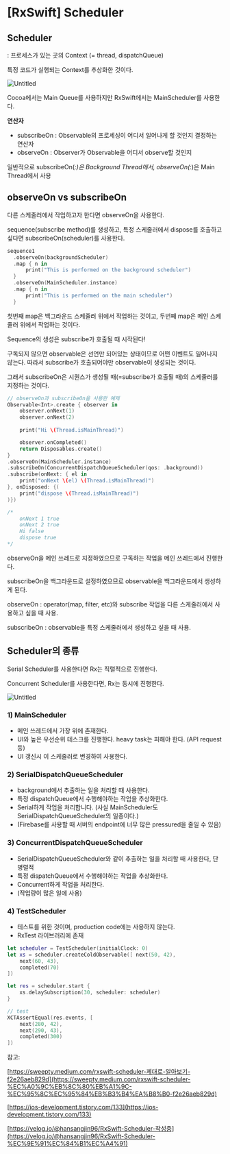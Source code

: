 # [RxSwift] Scheduler

## Scheduler

: 프로세스가 있는 곳의 Context (= thread, dispatchQueue)

특정 코드가 실행되는 Context를 추상화한 것이다.

![Untitled](%5BRxSwift%5D%20Scheduler%20f6ffa4b2a1d8448d832debcf56674d3b/Untitled.png)

Cocoa에서는 Main Queue를 사용하지만 RxSwift에서는 MainScheduler를 사용한다.

**연산자**

- subscribeOn : Observable의 프로세싱이 어디서 일어나게 할 것인지 결정하는 연산자
- observeOn : Observer가 Observable을 어디서 observe할 것인지

일반적으로 subscribeOn(*:)은 Background Thread에서, observeOn(*:)은 Main Thread에서 사용

## observeOn vs subscribeOn

다른 스케줄러에서 작업하고자 한다면 observeOn을 사용한다.

sequence(subscribe method)를 생성하고, 특정 스케줄러에서 dispose를 호출하고 싶다면 subscribeOn(scheduler)를 사용한다.

```swift
sequence1
  .observeOn(backgroundScheduler)
  .map { n in
      print("This is performed on the background scheduler")
  }
  .observeOn(MainScheduler.instance)
  .map { n in
      print("This is performed on the main scheduler")
  }
```

첫번째 map은 백그라운드 스케줄러 위에서 작업하는 것이고, 두번째 map은 메인 스케줄러 위에서 작업하는 것이다.

Sequence의 생성은 subscribe가 호출될 때 시작된다!

구독되지 않으면 observable은 선언만 되어있는 상태이므로 어떤 이벤트도 일어나지 않는다. 따라서 subscribe가 호출되어야만 observable이 생성되는 것이다.

그래서 subscribeOn은 시퀀스가 생성될 때(=subscribe가 호출될 때)의 스케줄러를 지정하는 것이다.

```swift
// observeOn과 subscribeOn을 사용한 예제
Observable<Int>.create { observer in
    observer.onNext(1)
    observer.onNext(2)
												
    print("Hi \(Thread.isMainThread)")

    observer.onCompleted()
    return Disposables.create()
}
.observeOn(MainScheduler.instance)
.subscribeOn(ConcurrentDispatchQueueScheduler(qos: .background))
.subscribe(onNext: { el in	    
    print("onNext \(el) \(Thread.isMainThread)") 
}, onDisposed: {(
    print("dispose \(Thread.isMainThread)")
)})

/*
	onNext 1 true
	onNext 2 true
	Hi false
	dispose true
*/
```

observeOn을 메인 쓰레드로 지정하였으므로 구독하는 작업을 메인 쓰레드에서 진행한다.

subscribeOn을 백그라운드로 설정하였으므로 observable을 백그라운드에서 생성하게 된다.

observeOn : operator(map, filter, etc)와 subscribe 작업을 다른 스케줄러에서 사용하고 싶을 때 사용.

subscribeOn : observable을 특정 스케줄러에서 생성하고 싶을 때 사용.

## Scheduler의 종류

Serial Scheduler를 사용한다면 Rx는 직렬적으로 진행한다.

Concurrent Scheduler를 사용한다면, Rx는 동시에 진행한다.

![Untitled](%5BRxSwift%5D%20Scheduler%20f6ffa4b2a1d8448d832debcf56674d3b/Untitled%201.png)

### 1) MainScheduler

- 메인 쓰레드에서 가장 위에 존재한다.
- UI와 높은 우선순위 테스크를 진행한다. heavy task는 피해야 한다. (API request등)
- UI 갱신시 이 스케줄러로 변경하여 사용한다.

### 2) SerialDispatchQueueScheduler

- background에서 추출하는 일을 처리할 때 사용한다.
- 특정 dispatchQueue에서 수행해야하는 작업을 추상화한다.
- Serial하게 작업을 처리합니다. (사실 MainScheduler도 SerialDispatchQueueScheduler의 일종이다.)
- (Firebase를 사용할 때 서버의 endpoint에 너무 많은 pressured을 줄일 수 있음)

### 3) ConcurrentDispatchQueueScheduler

- SerialDispatchQueueScheduler와 같이 추출하는 일을 처리할 때 사용한다, 단 병렬적
- 특정 dispatchQueue에서 수행해야하는 작업을 추상화한다.
- Concurrent하게 작업을 처리한다.
- (작업량이 많은 일에 사용)

### 4) TestScheduler

- 테스트를 위한 것이며, production code에는 사용하지 않는다.
- RxTest 라이브러리에 존재

```swift
let scheduler = TestScheduler(initialClock: 0)
let xs = scheduler.createColdObservable([ next(50, 42),
	next(60, 43),
	completed(70)
])

let res = scheduler.start {
	xs.delaySubscription(30, scheduler: scheduler) 
}

// test
XCTAssertEqual(res.events, [ 
	next(280, 42),
	next(290, 43), 
    completed(300)
])
```

참고:

[https://sweepty.medium.com/rxswift-scheduler-제대로-알아보기-f2e26aeb829d](https://sweepty.medium.com/rxswift-scheduler-%EC%A0%9C%EB%8C%80%EB%A1%9C-%EC%95%8C%EC%95%84%EB%B3%B4%EA%B8%B0-f2e26aeb829d)

[https://ios-development.tistory.com/133](https://ios-development.tistory.com/133)

[https://velog.io/@hansangjin96/RxSwift-Scheduler-작성중](https://velog.io/@hansangjin96/RxSwift-Scheduler-%EC%9E%91%EC%84%B1%EC%A4%91)